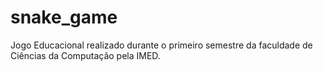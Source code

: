 # snake_game

Jogo Educacional realizado durante o primeiro semestre da faculdade de Ciências da Computação pela IMED.
